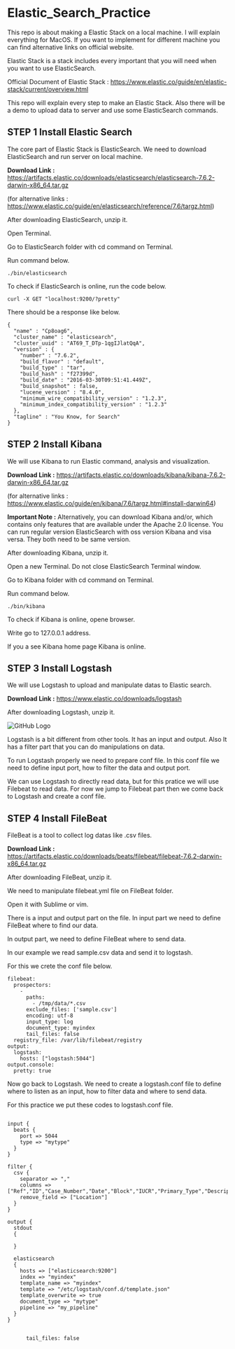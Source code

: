 # Elastic_Search_Practice

This repo is about making a Elastic Stack on a local machine. I will explain everything for MacOS. If you want to implement for different machine you can find alternative links on official website. 

Elastic Stack is a stack includes every important that you will need when you want to use ElasticSearch.

Official Document of Elastic Stack : https://www.elastic.co/guide/en/elastic-stack/current/overview.html

This repo will explain every step to make an Elastic Stack. Also there will be a demo to upload data to server and use some ElasticSearch commands.

## STEP 1 Install Elastic Search

The core part of Elastic Stack is ElasticSearch. We need to download ElasticSearch and run server on local machine.

**Download Link :** https://artifacts.elastic.co/downloads/elasticsearch/elasticsearch-7.6.2-darwin-x86_64.tar.gz

(for alternative links : https://www.elastic.co/guide/en/elasticsearch/reference/7.6/targz.html)

After downloading ElasticSearch, unzip it.

Open Terminal.

Go to ElasticSearch folder with cd command on Terminal.

Run command below.

```
./bin/elasticsearch
```
To check if ElasticSearch is online, run the code below.

```
curl -X GET "localhost:9200/?pretty"
```
There should be a response like below.
```
{
  "name" : "Cp8oag6",
  "cluster_name" : "elasticsearch",
  "cluster_uuid" : "AT69_T_DTp-1qgIJlatQqA",
  "version" : {
    "number" : "7.6.2",
    "build_flavor" : "default",
    "build_type" : "tar",
    "build_hash" : "f27399d",
    "build_date" : "2016-03-30T09:51:41.449Z",
    "build_snapshot" : false,
    "lucene_version" : "8.4.0",
    "minimum_wire_compatibility_version" : "1.2.3",
    "minimum_index_compatibility_version" : "1.2.3"
  },
  "tagline" : "You Know, for Search"
}
```
## STEP 2 Install Kibana

We will use Kibana to run Elastic command, analysis and visualization.

**Download Link :** https://artifacts.elastic.co/downloads/kibana/kibana-7.6.2-darwin-x86_64.tar.gz

(for alternative links : https://www.elastic.co/guide/en/kibana/7.6/targz.html#install-darwin64)

**Important Note :** Alternatively, you can download Kibana and/or, which contains only features that are available under the Apache 2.0 license. You can run regular version ElasticSearch with oss version Kibana and visa versa. They both need to be same version.

After downloading Kibana, unzip it.

Open a new Terminal. Do not close ElasticSearch Terminal window.

Go to Kibana folder with cd command on Terminal.

Run command below.

```
./bin/kibana
```
To check if Kibana is online, opene browser.

Write go to 127.0.0.1 address.

If you a see Kibana home page Kibana is online.

## STEP 3 Install Logstash

We will use Logstash to upload and manipulate datas to Elastic search.

**Download Link :** https://www.elastic.co/downloads/logstash

After downloading Logstash, unzip it.

![GitHub Logo](https://www.elastic.co/guide/en/logstash/7.6/static/images/basic_logstash_pipeline.png)

Logstash is a bit different from other tools. It has an input and output. Also It has a filter part that you can do manipulations on data.

To run Logstash properly we need to prepare conf file. In this conf file we need to define input port, how to filter the data and output port.

We can use Logstash to directly read data, but for this pratice we will use Filebeat to read data. For now we jump to Filebeat part then we come back to Logstash and create a conf file.

## STEP 4 Install FileBeat

FileBeat is a tool to collect log datas like .csv files.

**Download Link :** https://artifacts.elastic.co/downloads/beats/filebeat/filebeat-7.6.2-darwin-x86_64.tar.gz

After downloading FileBeat, unzip it.

We need to manipulate filebeat.yml file on FileBeat folder.

Open it with Sublime or vim.

There is a input and output part on the file. In input part we need to define FileBeat where to find our data.

In output part, we need to define FileBeat where to send data.

In our example we read sample.csv data and send it to logstash.

For this we crete the conf file below.

```
filebeat:
  prospectors:
    -
      paths:
        - /tmp/data/*.csv
      exclude_files: ['sample.csv']
      encoding: utf-8
      input_type: log
      document_type: myindex
      tail_files: false
  registry_file: /var/lib/filebeat/registry
output:
  logstash:
    hosts: ["logstash:5044"]
output.console:
  pretty: true
```
Now go back to Logstash. We need to create a logstash.conf file to define where to listen as an input, how to filter data and where to send data.

For this practice we put these codes to logstash.conf file.
```

input {
  beats {
    port => 5044
    type => "mytype"
  }
}

filter {
  csv {
    separator => ","
    columns => ["Ref","ID","Case_Number","Date","Block","IUCR","Primary_Type","Description","Location_Description","Arrest","Domestic","Beat","District","Ward","Community_Area","FBI_Code","X_Coordinate","Y_Coordinate","Year","Updated_On","Latitude","Longitude","Location"]
    remove_field => ["Location"]
  }
}

output {
  stdout
  {

  }
  
  elasticsearch
  {
    hosts => ["elasticsearch:9200"]
    index => "myindex"
    template_name => "myindex"
    template => "/etc/logstash/conf.d/template.json"
    template_overwrite => true
    document_type => "mytype"
    pipeline => "my_pipeline"
  }
}


      tail_files: false
